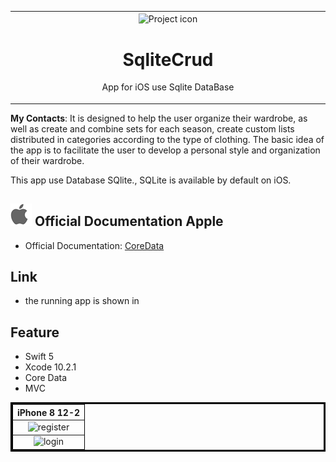 
<table align="center"><tr><td align="center" width="9999">
<img src="https://user-images.githubusercontent.com/10947013/64112337-66c55c00-cd87-11e9-8373-ff1dc2fac6e3.png" align="center" width="150" alt="Project icon">

# SqliteCrud

App for iOS use Sqlite DataBase
</td></tr></table>


<strong>My Contacts</strong>: It is designed to help the user organize their wardrobe, as well as create and combine sets for each season, create custom lists distributed in categories according to the type of clothing.
The basic idea of the app is to facilitate the user to develop a personal style and organization of their wardrobe.

This app use Database SQlite., SQLite is available by default on iOS.

 ## ![](https://github.com/FranHenriquez/otro/blob/master/apple.png) Official Documentation Apple
 * Official Documentation: [CoreData](https://developer.apple.com/documentation/coredata)
 
 ## Link
 - the running app is shown in
## Feature
- Swift 5
- Xcode 10.2.1 
- Core Data
- MVC

<table border="3" bordercolor="black" align="center"width="9999">
    <tr>
        <th> iPhone 8 12-2 </th> 
    </tr>
      
<tr align="center">
     <td ><img src="https://user-images.githubusercontent.com/10947013/64113142-c7ee2f00-cd89-11e9-8ca2-d0873223ac3f.png"             width="450" alt="register"></td>          
            </tr>
     <tr  align="center">
        <td><img src="https://user-images.githubusercontent.com/10947013/64113092-a42ae900-cd89-11e9-8054-ed18919a76b7.png" 
            width="990" alt="login"  </td>
</tr>

    

  
</table>
